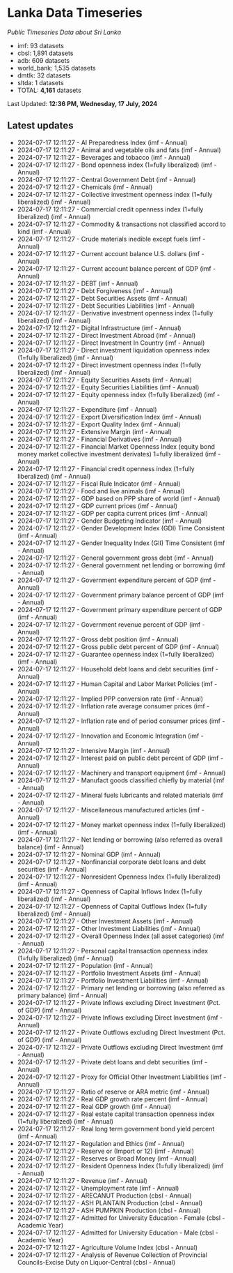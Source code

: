 # Lanka Data Timeseries
*Public Timeseries Data about Sri Lanka*

* imf: 93 datasets
* cbsl: 1,891 datasets
* adb: 609 datasets
* world_bank: 1,535 datasets
* dmtlk: 32 datasets
* sltda: 1 datasets
* TOTAL: **4,161** datasets

Last Updated: **12:36 PM, Wednesday, 17 July, 2024**

## Latest updates

* 2024-07-17 12:11:27 - AI Preparedness Index (imf - Annual)
* 2024-07-17 12:11:27 - Animal and vegetable oils and fats (imf - Annual)
* 2024-07-17 12:11:27 - Beverages and tobacco (imf - Annual)
* 2024-07-17 12:11:27 - Bond openness index (1=fully liberalized) (imf - Annual)
* 2024-07-17 12:11:27 - Central Government Debt (imf - Annual)
* 2024-07-17 12:11:27 - Chemicals (imf - Annual)
* 2024-07-17 12:11:27 - Collective investment openness index (1=fully liberalized) (imf - Annual)
* 2024-07-17 12:11:27 - Commercial credit openness index (1=fully liberalized) (imf - Annual)
* 2024-07-17 12:11:27 - Commodity & transactions not classified accord to kind (imf - Annual)
* 2024-07-17 12:11:27 - Crude materials inedible except fuels (imf - Annual)
* 2024-07-17 12:11:27 - Current account balance U.S. dollars (imf - Annual)
* 2024-07-17 12:11:27 - Current account balance percent of GDP (imf - Annual)
* 2024-07-17 12:11:27 - DEBT (imf - Annual)
* 2024-07-17 12:11:27 - Debt Forgiveness (imf - Annual)
* 2024-07-17 12:11:27 - Debt Securities Assets (imf - Annual)
* 2024-07-17 12:11:27 - Debt Securities Liabilities (imf - Annual)
* 2024-07-17 12:11:27 - Derivative investment openness index (1=fully liberalized) (imf - Annual)
* 2024-07-17 12:11:27 - Digital Infrastructure (imf - Annual)
* 2024-07-17 12:11:27 - Direct Investment Abroad (imf - Annual)
* 2024-07-17 12:11:27 - Direct Investment In Country (imf - Annual)
* 2024-07-17 12:11:27 - Direct investment liquidation openness index (1=fully liberalized) (imf - Annual)
* 2024-07-17 12:11:27 - Direct investment openness index (1=fully liberalized) (imf - Annual)
* 2024-07-17 12:11:27 - Equity Securities Assets (imf - Annual)
* 2024-07-17 12:11:27 - Equity Securities Liabilities (imf - Annual)
* 2024-07-17 12:11:27 - Equity openness index (1=fully liberalized) (imf - Annual)
* 2024-07-17 12:11:27 - Expenditure (imf - Annual)
* 2024-07-17 12:11:27 - Export Diversification Index (imf - Annual)
* 2024-07-17 12:11:27 - Export Quality Index (imf - Annual)
* 2024-07-17 12:11:27 - Extensive Margin (imf - Annual)
* 2024-07-17 12:11:27 - Financial Derivatives (imf - Annual)
* 2024-07-17 12:11:27 - Financial Market Openness Index (equity bond money market collective investment derivates) 1=fully liberalized (imf - Annual)
* 2024-07-17 12:11:27 - Financial credit openness index (1=fully liberalized) (imf - Annual)
* 2024-07-17 12:11:27 - Fiscal Rule Indicator (imf - Annual)
* 2024-07-17 12:11:27 - Food and live animals (imf - Annual)
* 2024-07-17 12:11:27 - GDP based on PPP share of world (imf - Annual)
* 2024-07-17 12:11:27 - GDP current prices (imf - Annual)
* 2024-07-17 12:11:27 - GDP per capita current prices (imf - Annual)
* 2024-07-17 12:11:27 - Gender Budgeting Indicator (imf - Annual)
* 2024-07-17 12:11:27 - Gender Development Index (GDI) Time Consistent (imf - Annual)
* 2024-07-17 12:11:27 - Gender Inequality Index (GII) Time Consistent (imf - Annual)
* 2024-07-17 12:11:27 - General government gross debt (imf - Annual)
* 2024-07-17 12:11:27 - General government net lending or borrowing (imf - Annual)
* 2024-07-17 12:11:27 - Government expenditure percent of GDP (imf - Annual)
* 2024-07-17 12:11:27 - Government primary balance percent of GDP (imf - Annual)
* 2024-07-17 12:11:27 - Government primary expenditure percent of GDP (imf - Annual)
* 2024-07-17 12:11:27 - Government revenue percent of GDP (imf - Annual)
* 2024-07-17 12:11:27 - Gross debt position (imf - Annual)
* 2024-07-17 12:11:27 - Gross public debt percent of GDP (imf - Annual)
* 2024-07-17 12:11:27 - Guarantee openness index (1=fully liberalized) (imf - Annual)
* 2024-07-17 12:11:27 - Household debt loans and debt securities (imf - Annual)
* 2024-07-17 12:11:27 - Human Capital and Labor Market Policies (imf - Annual)
* 2024-07-17 12:11:27 - Implied PPP conversion rate (imf - Annual)
* 2024-07-17 12:11:27 - Inflation rate average consumer prices (imf - Annual)
* 2024-07-17 12:11:27 - Inflation rate end of period consumer prices (imf - Annual)
* 2024-07-17 12:11:27 - Innovation and Economic Integration (imf - Annual)
* 2024-07-17 12:11:27 - Intensive Margin (imf - Annual)
* 2024-07-17 12:11:27 - Interest paid on public debt percent of GDP (imf - Annual)
* 2024-07-17 12:11:27 - Machinery and transport equipment (imf - Annual)
* 2024-07-17 12:11:27 - Manufact goods classified chiefly by material (imf - Annual)
* 2024-07-17 12:11:27 - Mineral fuels lubricants and related materials (imf - Annual)
* 2024-07-17 12:11:27 - Miscellaneous manufactured articles (imf - Annual)
* 2024-07-17 12:11:27 - Money market openness index (1=fully liberalized) (imf - Annual)
* 2024-07-17 12:11:27 - Net lending or borrowing (also referred as overall balance) (imf - Annual)
* 2024-07-17 12:11:27 - Nominal GDP (imf - Annual)
* 2024-07-17 12:11:27 - Nonfinancial corporate debt loans and debt securities (imf - Annual)
* 2024-07-17 12:11:27 - Nonresident Openness Index (1=fully liberalized) (imf - Annual)
* 2024-07-17 12:11:27 - Openness of Capital Inflows Index (1=fully liberalized) (imf - Annual)
* 2024-07-17 12:11:27 - Openness of Capital Outflows Index (1=fully liberalized) (imf - Annual)
* 2024-07-17 12:11:27 - Other Investment Assets (imf - Annual)
* 2024-07-17 12:11:27 - Other Investment Liabilities (imf - Annual)
* 2024-07-17 12:11:27 - Overall Openness Index (all asset categories) (imf - Annual)
* 2024-07-17 12:11:27 - Personal capital transaction openness index (1=fully liberalized) (imf - Annual)
* 2024-07-17 12:11:27 - Population (imf - Annual)
* 2024-07-17 12:11:27 - Portfolio Investment Assets (imf - Annual)
* 2024-07-17 12:11:27 - Portfolio Investment Liabilities (imf - Annual)
* 2024-07-17 12:11:27 - Primary net lending or borrowing (also referred as primary balance) (imf - Annual)
* 2024-07-17 12:11:27 - Private Inflows excluding Direct Investment (Pct. of GDP) (imf - Annual)
* 2024-07-17 12:11:27 - Private Inflows excluding Direct Investment (imf - Annual)
* 2024-07-17 12:11:27 - Private Outflows excluding Direct Investment (Pct. of GDP) (imf - Annual)
* 2024-07-17 12:11:27 - Private Outflows excluding Direct Investment (imf - Annual)
* 2024-07-17 12:11:27 - Private debt loans and debt securities (imf - Annual)
* 2024-07-17 12:11:27 - Proxy for Official Other Investment Liabilities (imf - Annual)
* 2024-07-17 12:11:27 - Ratio of reserve or ARA metric (imf - Annual)
* 2024-07-17 12:11:27 - Real GDP growth rate percent (imf - Annual)
* 2024-07-17 12:11:27 - Real GDP growth (imf - Annual)
* 2024-07-17 12:11:27 - Real estate capital transaction openness index (1=fully liberalized) (imf - Annual)
* 2024-07-17 12:11:27 - Real long term government bond yield percent (imf - Annual)
* 2024-07-17 12:11:27 - Regulation and Ethics (imf - Annual)
* 2024-07-17 12:11:27 - Reserve or (Import or 12) (imf - Annual)
* 2024-07-17 12:11:27 - Reserves or Broad Money (imf - Annual)
* 2024-07-17 12:11:27 - Resident Openness Index (1=fully liberalized) (imf - Annual)
* 2024-07-17 12:11:27 - Revenue (imf - Annual)
* 2024-07-17 12:11:27 - Unemployment rate (imf - Annual)
* 2024-07-17 12:11:27 - ARECANUT Production (cbsl - Annual)
* 2024-07-17 12:11:27 - ASH PLANTAIN Production (cbsl - Annual)
* 2024-07-17 12:11:27 - ASH PUMPKIN Production (cbsl - Annual)
* 2024-07-17 12:11:27 - Admitted for University Education - Female (cbsl - Academic Year)
* 2024-07-17 12:11:27 - Admitted for University Education - Male (cbsl - Academic Year)
* 2024-07-17 12:11:27 - Agriculture Volume Index (cbsl - Annual)
* 2024-07-17 12:11:27 - Analysis of Revenue Collection of Provincial Councils-Excise Duty on Liquor-Central (cbsl - Annual)